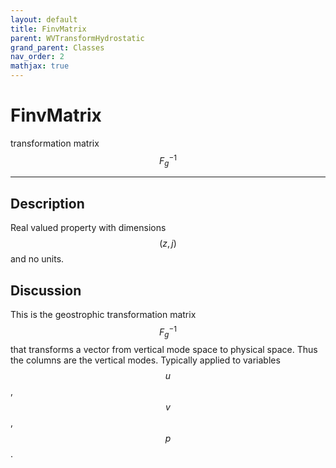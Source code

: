 ```yaml
---
layout: default
title: FinvMatrix
parent: WVTransformHydrostatic
grand_parent: Classes
nav_order: 2
mathjax: true
---
```


#  FinvMatrix

transformation matrix $$F_g^{-1}$$


---

## Description
Real valued property with dimensions $$(z,j)$$ and no units.

## Discussion

This is the geostrophic transformation matrix $$F_g^{-1}$$ that transforms a vector from vertical mode space to physical space. Thus the columns are the vertical modes. Typically applied to variables $$u$$, $$v$$, $$p$$.

